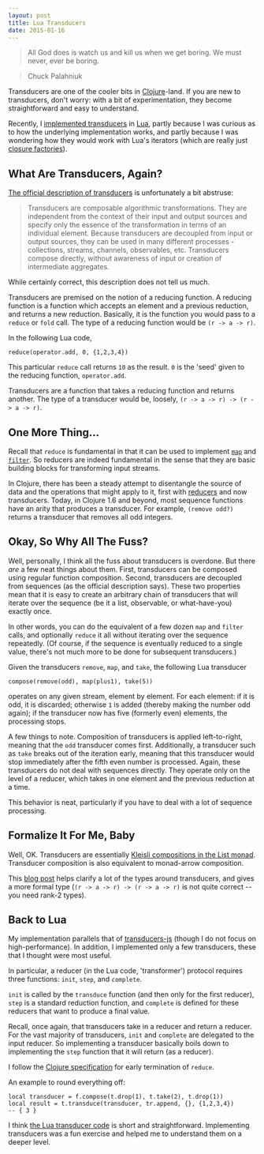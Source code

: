 ```yaml
---
layout: post
title: Lua Transducers
date: 2015-01-16
---
```


> All God does is watch us and kill us when we get boring. We must never, ever be boring.

> Chuck Palahniuk

Transducers are one of the cooler bits in [Clojure](http://clojure.org/)-land. If you are new to transducers, don't worry: with a bit of experimentation, they become straightforward and easy to understand.

Recently, I [implemented transducers](https://github.com/cantsin/lua-transducers) in [Lua](http://www.lua.org/), partly because I was curious as to how the underlying implementation works, and partly because I was wondering how they would work with Lua's iterators (which are really just [closure factories](http://www.lua.org/pil/7.2.html)).

<!--more-->

## What Are Transducers, Again?

[The official description of transducers](http://clojure.org/transducers) is unfortunately a bit abstruse:

> Transducers are composable algorithmic transformations. They are independent from the context of their input and output sources and specify only the essence of the transformation in terms of an individual element. Because transducers are decoupled from input or output sources, they can be used in many different processes - collections, streams, channels, observables, etc. Transducers compose directly, without awareness of input or creation of intermediate aggregates.

While certainly correct, this description does not tell us much.

Transducers are premised on the notion of a reducing function. A reducing function is a function which accepts an element and a previous reduction, and returns a new reduction. Basically, it is the function you would pass to a `reduce` or `fold` call. The type of a reducing function would be `(r -> a -> r)`.

In the following Lua code,

    reduce(operator.add, 0, {1,2,3,4})

This particular `reduce` call returns `10` as the result. `0` is the 'seed' given to the reducing function, `operator.add`.

Transducers are a function that takes a reducing function and returns another. The type of a transducer would be, loosely, `(r -> a -> r) -> (r -> a -> r)`.

## One More Thing...

Recall that `reduce` is fundamental in that it can be used to implement [`map`](http://blog.lerner.co.il/implementing-filter-reduce-ruby-python/) and [`filter`](http://blog.lerner.co.il/implementing-filter-reduce-ruby-python/). So reducers are indeed fundamental in the sense that they are basic building blocks for transforming input streams.

In Clojure, there has been a steady attempt to disentangle the source of data and the operations that might apply to it, first with [reducers](http://clojure.com/blog/2012/05/15/anatomy-of-reducer.html) and now transducers. Today, in Clojure 1.6 and beyond, most sequence functions have an arity that produces a transducer. For example, `(remove odd?)` returns a transducer that removes all odd integers.

## Okay, So Why All The Fuss?

Well, personally, I think all the fuss about transducers is overdone. But there *are* a few neat things about them. First, transducers can be composed using regular function composition. Second, transducers are decoupled from sequences (as the official description says). These two properties mean that it is easy to create an arbitrary chain of transducers that will iterate over the sequence (be it a list, observable, or what-have-you) exactly once.

In other words, you can do the equivalent of a few dozen `map` and `filter` calls, and optionally `reduce` it all without iterating over the sequence repeatedly. (Of course, if the sequence is eventually reduced to a single value, there's not much more to be done for subsequent transducers.)

Given the transducers `remove`, `map`, and `take`, the following Lua transducer

    compose(remove(odd), map(plus1), take(5))

operates on any given stream, element by element. For each element: if it is odd, it is discarded; otherwise `1` is added (thereby making the number odd again); if the transducer now has five (formerly even) elements, the processing stops.

A few things to note. Composition of transducers is applied left-to-right, meaning that the `odd` transducer comes first. Additionally, a transducer such as `take` breaks out of the iteration early, meaning that this transducer would stop immediately after the fifth even number is processed. Again, these transducers do not deal with sequences directly. They operate only on the level of a reducer, which takes in one element and the previous reduction at a time.

This behavior is neat, particularly if you have to deal with a lot of sequence processing.

## Formalize It For Me, Baby

Well, OK. Transducers are essentially [Kleisli compositions in the List monad](http://stackoverflow.com/questions/26653829/how-is-a-transducer-different-from-a-partially-applied-function). Transducer composition is also equivalent to monad-arrow composition.

This [blog post](http://conscientiousprogrammer.com/blog/2014/08/07/understanding-cloure-transducers-through-types/) helps clarify a lot of the types around transducers, and gives a more formal type (`(r -> a -> r) -> (r -> a -> r)` is not quite correct -- you need rank-2 types).

## Back to Lua

My implementation parallels that of [transducers-js](https://github.com/cognitect-labs/transducers-js) (though I do not focus on high-performance). In addition, I implemented only a few transducers, these that I thought were most useful.

In particular, a reducer (in the Lua code, 'transformer') protocol requires three functions: `init`, `step`, and `complete`.

`init` is called by the `transduce` function (and then only for the first reducer), `step` is a standard reduction function, and `complete` is defined for these reducers that want to produce a final value.

Recall, once again, that transducers take in a reducer and return a reducer. For the vast majority of transducers, `init` and `complete` are delegated to the input reducer. So implementing a transducer basically boils down to implementing the `step` function that it will return (as a reducer).

I follow the [Clojure specification](http://clojure.github.io/clojure/branch-master/clojure.core-api.html#clojure.core/reduced) for early termination of `reduce`.

An example to round everything off:

    local transducer = f.compose(t.drop(1), t.take(2), t.drop(1))
    local result = t.transduce(transducer, tr.append, {}, {1,2,3,4})
    -- { 3 }

I think [the Lua transducer code](https://github.com/cantsin/lua-transducers) is short and straightforward. Implementing transducers was a fun exercise and helped me to understand them on a deeper level.
